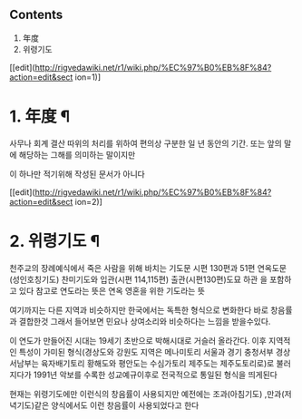 ## Contents

    

1. 年度 
2. 위령기도 

[[edit](http://rigvedawiki.net/r1/wiki.php/%EC%97%B0%EB%8F%84?action=edit&sect
ion=1)]

# 1. 年度 ¶

사무나 회계 결산 따위의 처리를 위하여 편의상 구분한 일 년 동안의 기간. 또는 앞의 말에 해당하는 그해를 의미하는 말이지만

  

이 하나만 적기위해 작성된 문서가 아니다

  
  

[[edit](http://rigvedawiki.net/r1/wiki.php/%EC%97%B0%EB%8F%84?action=edit&sect
ion=2)]

# 2. 위령기도 ¶

천주교의 장례예식에서 죽은 사람을 위해 바치는 기도문 시편 130편과 51편 연옥도문(성인호칭기도) 찬미기도와 입관(시편 114,115편)
출관(시편130편)도묘 하관 을 포함하고 있다 참고로 연도라는 뜻은 연옥 영혼을 위한 기도라는 뜻

  

여기까지는 다른 지역과 비슷하지만 한국에서는 독특한 형식으로 변화한다 바로 창음률과 결합한것 그래서 들어보면 민요나 상여소리와 비슷하다는
느낌을 받을수있다.

  

이 연도가 만들어진 시대는 19세기 초반으로 박해시대로 거슬러 올라간다. 이후 지역적인 특성이 가미된 형식(경상도와 강원도 지역은 메나미토리
서울과 경기 충청서부 경상서남부는 육자배기토리 황해도와 평안도는 수심가토리 제주도는 제주도토리로)로 불러지다가 1991년 악보를 수록한
성교예규이후로 전국적으로 통일된 형식을 띄게된다

  
  
  

현재는 위령기도에만 이런식의 창음률이 사용되지만 예전에는 조과(아침기도) ,만과(저녁기도)같은 양식에서도 이런 창음률이 사용되었다고 한다

  
  
  
  
  

